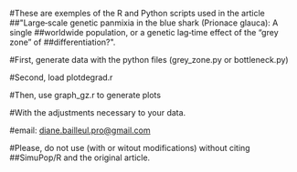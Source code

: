 #These are exemples of the R and Python scripts used in the article 
##"Large‐scale genetic panmixia in the blue shark (Prionace glauca): A single 
##worldwide population, or a genetic lag‐time effect of the “grey zone” of 
##differentiation?".

#First, generate data with the python files (grey_zone.py or bottleneck.py)

#Second, load plotdegrad.r

#Then, use graph_gz.r to generate plots

#With the adjustments necessary to your data.

#email: diane.bailleul.pro@gmail.com

#Please, do not use (with or witout modifications) without citing
##SimuPop/R and the original article.
